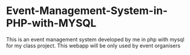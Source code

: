 # Event-Management-System-in-PHP-with-MYSQL
This is an event management system developed by me in php with mysql for my class project.
This webapp will be only used by event organisers
